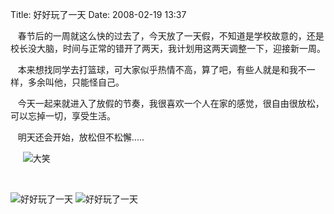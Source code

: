 Title: 好好玩了一天
Date: 2008-02-19 13:37

<p> </p> 
<p>&nbsp;&nbsp; 春节后的一周就这么快的过去了，今天放了一天假，不知道是学校故意的，还是校长没大脑，时间与正常的错开了两天，我计划用这两天调整一下，迎接新一周。</p> 
<p>&nbsp;&nbsp; 本来想找同学去打篮球，可大家似乎热情不高，算了吧，有些人就是和我不一样，多余叫他，只能怪自己。</p> 
<p>&nbsp;&nbsp; 今天一起来就进入了放假的节奏，我很喜欢一个人在家的感觉，很自由很放松，可以忘掉一切，享受生活。</p> 
<p>&nbsp;&nbsp; 明天还会开始，放松但不松懈.....</p> 
<p>&nbsp;&nbsp;&nbsp;&nbsp; <img title="大笑"  alt="大笑"  src="http://simg.sinajs.cn/blog7style/images/common/sg_trans.gif"  real_src="http://shared.live.com/HjKMzTS-xzcms40!CabizA/emoticons/smile_teeth.gif"  style="max-width:500px;"  /> </p> 
<p>&nbsp;</p> 
<img src="http://img.bimg.126.net/photo/dcpytQtdfDpX_P3Coyyytw==/5733363800619426683.jpg"  real_src=""  alt="好好玩了一天"  title="好好玩了一天"  /> 
<img src="http://img.bimg.126.net/photo/cgEaT1oIwhSG_4mT4rUmng==/5733363800619426684.jpg"  real_src=""  alt="好好玩了一天"  title="好好玩了一天"  />
